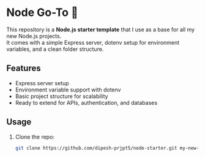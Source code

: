 # Node Go-To 🚀

This repository is a **Node.js starter template** that I use as a base for all my new Node.js projects.  
It comes with a simple Express server, dotenv setup for environment variables, and a clean folder structure.

## Features
- Express server setup
- Environment variable support with dotenv
- Basic project structure for scalability
- Ready to extend for APIs, authentication, and databases

## Usage
1. Clone the repo:
   ```bash
   git clone https://github.com/dipesh-prjpt5/node-starter.git my-new-project
